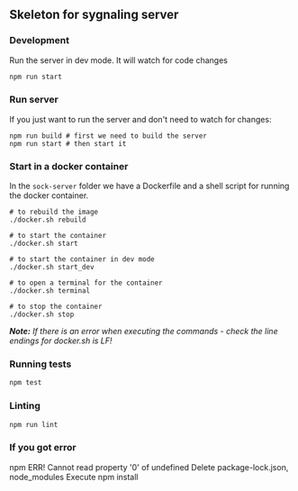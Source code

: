 ## Skeleton for sygnaling server 

### Development
Run the server in dev mode. It will watch for code changes

```bash
npm run start
```

### Run server
If you just want to run the server and don't need to watch for changes:

```
npm run build # first we need to build the server
npm run start # then start it
```

### Start in a docker container

In the `sock-server` folder we have a Dockerfile and a shell script for running the docker container.

```
# to rebuild the image
./docker.sh rebuild

# to start the container
./docker.sh start

# to start the container in dev mode
./docker.sh start_dev

# to open a terminal for the container
./docker.sh terminal

# to stop the container
./docker.sh stop
```

***Note:*** *If there is an error when executing the commands - check the line endings for docker.sh is LF!*

### Running tests

```bash
npm test
```

### Linting

```bash
npm run lint
```
### If you got error 

npm ERR! Cannot read property '0' of undefined
    Delete 
        package-lock.json, node_modules
    Execute
        npm install  
       
